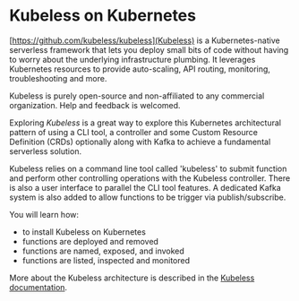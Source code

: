 # Kubeless on Kubernetes #

[https://github.com/kubeless/kubeless](Kubeless) is a Kubernetes-native serverless framework that lets you deploy small bits of code without having to worry about the underlying infrastructure plumbing. It leverages Kubernetes resources to provide auto-scaling, API routing, monitoring, troubleshooting and more.

Kubeless is purely open-source and non-affiliated to any commercial organization. Help and feedback is welcomed.

Exploring _Kubeless_ is a great way to explore this Kubernetes architectural pattern of using a CLI tool, a controller and some Custom Resource Definition (CRDs) optionally along with Kafka to achieve a fundamental serverless solution.

Kubeless relies on a command line tool called 'kubeless' to submit function and perform other controlling operations with the Kubeless controller. There is also a user interface to parallel the CLI tool features. A dedicated Kafka system is also added to allow functions to be trigger via publish/subscribe.

You will learn how:

- to install Kubeless on Kubernetes
- functions are deployed and removed
- functions are named, exposed, and invoked
- functions are listed, inspected and monitored

More about the Kubeless architecture is described in the [Kubeless documentation](https://kubeless.io/docs/architecture/).

